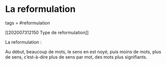 # La reformulation
tags = #reformulation

<!-- Related -->
[[202007312150 Type de reformulation]]

La reformulation :

Au début, beaucoup de mots, le sens en est noyé, puis moins de mots, plus de sens, c’est-à-dire plus de sens par mot, des mots plus signifiants.

